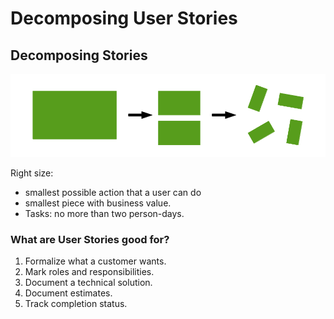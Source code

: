 # Decomposing User Stories

## Decomposing Stories

![Decomposing Stories](decomposing_stories.png)

Right size:
* smallest possible action that a user can do
* smallest piece with business value.
* Tasks: no more than two person-days.

### What are User Stories good for?
1. Formalize what a customer wants.
2. Mark roles and responsibilities.
3. Document a technical solution.
4. Document estimates.
5. Track completion status.


